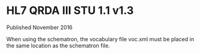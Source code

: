 # HL7 QRDA III STU 1.1 v1.3

Published November 2016

When  using the schematron, the vocabulary file voc.xml must be placed in the same location as the schematron file.